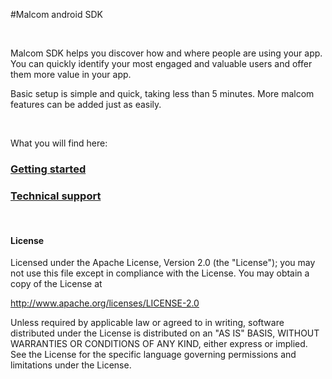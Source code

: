 #Malcom android SDK

&nbsp;

Malcom SDK helps you discover how and where people are using your app. You can quickly identify your most engaged and valuable users and offer them more value in your app.

Basic setup is simple and quick, taking less than 5 minutes. More malcom features can be added just as easily.

&nbsp;

What you will find here:

### [Getting started](doc/Basic-setup.md)
### [Technical support](doc/Technical-support.md)
&nbsp;
&nbsp;

#### License

Licensed under the Apache License, Version 2.0 (the "License");
you may not use this file except in compliance with the License.
You may obtain a copy of the License at

http://www.apache.org/licenses/LICENSE-2.0

Unless required by applicable law or agreed to in writing, software
distributed under the License is distributed on an "AS IS" BASIS,
WITHOUT WARRANTIES OR CONDITIONS OF ANY KIND, either express or implied.
See the License for the specific language governing permissions and
limitations under the License.
